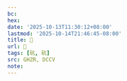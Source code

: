 ```yaml
---
bc:
hex:
date: '2025-10-13T11:30:12+08:00'
lastmod: '2025-10-14T21:46:45-08:00'
title: 󰤴
url: 󰤴
tags: [砊, 砊]
src: GHZR, DCCV
note:
---
```

